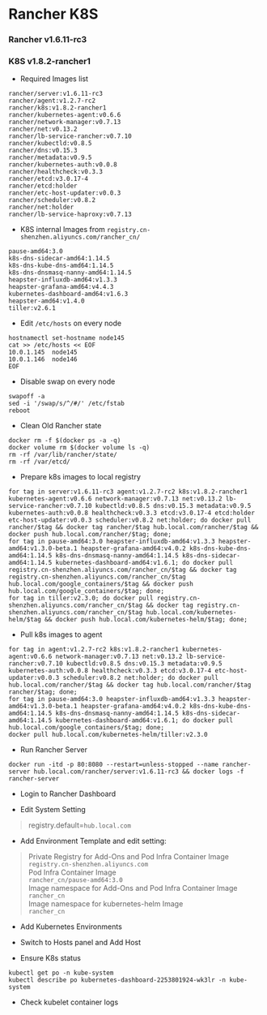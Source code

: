 # Rancher K8S
### Rancher v1.6.11-rc3
### K8S v1.8.2-rancher1

* Required Images list
```
rancher/server:v1.6.11-rc3
rancher/agent:v1.2.7-rc2
rancher/k8s:v1.8.2-rancher1
rancher/kubernetes-agent:v0.6.6
rancher/network-manager:v0.7.13
rancher/net:v0.13.2
rancher/lb-service-rancher:v0.7.10
rancher/kubectld:v0.8.5
rancher/dns:v0.15.3
rancher/metadata:v0.9.5
rancher/kubernetes-auth:v0.0.8
rancher/healthcheck:v0.3.3
rancher/etcd:v3.0.17-4
rancher/etcd:holder
rancher/etc-host-updater:v0.0.3
rancher/scheduler:v0.8.2
rancher/net:holder
rancher/lb-service-haproxy:v0.7.13
```

* K8S internal Images from `registry.cn-shenzhen.aliyuncs.com/rancher_cn/`
```
pause-amd64:3.0
k8s-dns-sidecar-amd64:1.14.5
k8s-dns-kube-dns-amd64:1.14.5
k8s-dns-dnsmasq-nanny-amd64:1.14.5
heapster-influxdb-amd64:v1.3.3
heapster-grafana-amd64:v4.4.3
kubernetes-dashboard-amd64:v1.6.3
heapster-amd64:v1.4.0
tiller:v2.6.1
```

* Edit `/etc/hosts` on every node
```
hostnamectl set-hostname node145
cat >> /etc/hosts << EOF
10.0.1.145  node145
10.0.1.146  node146
EOF
```

* Disable swap on every node
```
swapoff -a
sed -i '/swap/s/^/#/' /etc/fstab
reboot
```

* Clean Old Rancher state
```
docker rm -f $(docker ps -a -q)
docker volume rm $(docker volume ls -q)
rm -rf /var/lib/rancher/state/
rm -rf /var/etcd/
```

* Prepare k8s images to local registry
```
for tag in server:v1.6.11-rc3 agent:v1.2.7-rc2 k8s:v1.8.2-rancher1 kubernetes-agent:v0.6.6 network-manager:v0.7.13 net:v0.13.2 lb-service-rancher:v0.7.10 kubectld:v0.8.5 dns:v0.15.3 metadata:v0.9.5 kubernetes-auth:v0.0.8 healthcheck:v0.3.3 etcd:v3.0.17-4 etcd:holder etc-host-updater:v0.0.3 scheduler:v0.8.2 net:holder; do docker pull rancher/$tag && docker tag rancher/$tag hub.local.com/rancher/$tag && docker push hub.local.com/rancher/$tag; done;
for tag in pause-amd64:3.0 heapster-influxdb-amd64:v1.3.3 heapster-amd64:v1.3.0-beta.1 heapster-grafana-amd64:v4.0.2 k8s-dns-kube-dns-amd64:1.14.5 k8s-dns-dnsmasq-nanny-amd64:1.14.5 k8s-dns-sidecar-amd64:1.14.5 kubernetes-dashboard-amd64:v1.6.1; do docker pull registry.cn-shenzhen.aliyuncs.com/rancher_cn/$tag && docker tag registry.cn-shenzhen.aliyuncs.com/rancher_cn/$tag hub.local.com/google_containers/$tag && docker push hub.local.com/google_containers/$tag; done;
for tag in tiller:v2.3.0; do docker pull registry.cn-shenzhen.aliyuncs.com/rancher_cn/$tag && docker tag registry.cn-shenzhen.aliyuncs.com/rancher_cn/$tag hub.local.com/kubernetes-helm/$tag && docker push hub.local.com/kubernetes-helm/$tag; done;
```

* Pull k8s images to agent
```
for tag in agent:v1.2.7-rc2 k8s:v1.8.2-rancher1 kubernetes-agent:v0.6.6 network-manager:v0.7.13 net:v0.13.2 lb-service-rancher:v0.7.10 kubectld:v0.8.5 dns:v0.15.3 metadata:v0.9.5 kubernetes-auth:v0.0.8 healthcheck:v0.3.3 etcd:v3.0.17-4 etc-host-updater:v0.0.3 scheduler:v0.8.2 net:holder; do docker pull hub.local.com/rancher/$tag && docker tag hub.local.com/rancher/$tag rancher/$tag; done;
for tag in pause-amd64:3.0 heapster-influxdb-amd64:v1.3.3 heapster-amd64:v1.3.0-beta.1 heapster-grafana-amd64:v4.0.2 k8s-dns-kube-dns-amd64:1.14.5 k8s-dns-dnsmasq-nanny-amd64:1.14.5 k8s-dns-sidecar-amd64:1.14.5 kubernetes-dashboard-amd64:v1.6.1; do docker pull hub.local.com/google_containers/$tag; done;
docker pull hub.local.com/kubernetes-helm/tiller:v2.3.0
```

* Run Rancher Server
```
docker run -itd -p 80:8080 --restart=unless-stopped --name rancher-server hub.local.com/rancher/server:v1.6.11-rc3 && docker logs -f rancher-server
```
* Login to Rancher Dashboard

* Edit System Setting
> registry.default=`hub.local.com`

* Add Environment Template and edit setting:
> Private Registry for Add-Ons and Pod Infra Container Image  
`registry.cn-shenzhen.aliyuncs.com`  
> Pod Infra Container Image  
`rancher_cn/pause-amd64:3.0`  
> Image namespace for  Add-Ons and Pod Infra Container Image  
`rancher_cn`  
> Image namespace for kubernetes-helm Image  
`rancher_cn`  

* Add Kubernetes Environments

* Switch to Hosts panel and Add Host

* Ensure K8s status
```
kubectl get po -n kube-system
kubectl describe po kubernetes-dashboard-2253801924-wk3lr -n kube-system
```

* Check kubelet container logs
